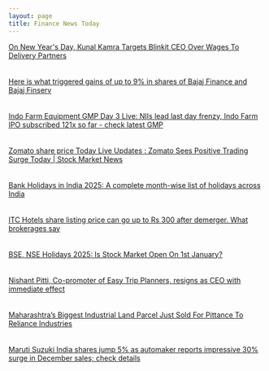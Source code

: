 ```yaml
---
layout: page
title: Finance News Today
---
```


[On New Year's Day, Kunal Kamra Targets Blinkit CEO Over Wages To Delivery Partners](https://www.ndtv.com/india-news/new-years-day-2025-kunal-kamra-targets-blinkit-ceo-albinder-dhindsa-over-wages-to-delivery-partners-7375219) <br/><br/> 	
[Here is what triggered gains of up to 9% in shares of Bajaj Finance and Bajaj Finserv](https://www.cnbctv18.com/market/bajaj-finance-bajaj-finserv-share-price-top-nifty-50-gainers-target-citi-positive-aum-nim-q3-returns-19533355.htm) <br/><br/> 	
[Indo Farm Equipment GMP Day 3 Live: NIIs lead last day frenzy, Indo Farm IPO subscribed 121x so far - check latest GMP](https://www.moneycontrol.com/news/business/ipo/indo-farm-equipment-ipo-gmp-live-union-budget-2024-business-news-january-2-liveblog-12901823.html) <br/><br/> 	
[Zomato share price Today Live Updates : Zomato Sees Positive Trading Surge Today | Stock Market News](https://www.livemint.com/market/live-blog/zomato-share-price-today-latest-live-updates-on-02-jan-2025-11735785114058.html) <br/><br/> 	
[Bank Holidays in India 2025: A complete month-wise list of holidays across India](https://indianexpress.com/article/when-is/bank-holidays-in-india-2025-a-complete-month-wise-list-of-holidays-9755797/) <br/><br/> 	
[ITC Hotels share listing price can go up to Rs 300 after demerger. What brokerages say](https://m.economictimes.com/markets/stocks/news/itc-hotels-share-listing-price-can-go-up-to-rs-300-after-demerger-what-brokerages-say/articleshow/116874217.cms) <br/><br/> 	
[BSE, NSE Holidays 2025: Is Stock Market Open On 1st January?](https://www.news18.com/business/markets/stock-market-holidays-2025-jan-1-nse-bse-new-year-9174112.html) <br/><br/> 	
[Nishant Pitti, Co-promoter of Easy Trip Planners, resigns as CEO with immediate effect](https://www.cnbctv18.com/market/nishant-pitti-easy-trip-planners-ease-my-trip-ceo-resigns-stake-sale-block-deal-share-price-reaction-19532728.htm) <br/><br/> 	
[Maharashtra’s Biggest Industrial Land Parcel Just Sold For Pittance To Reliance Industries](https://www.ndtvprofit.com/business/reliance-navi-mumbai-iia-stake-land-deal) <br/><br/> 	
[Maruti Suzuki India shares jump 5% as automaker reports impressive 30% surge in December sales; check details](https://upstox.com/news/market-news/stocks/maruti-shares-climb-3-as-automaker-reports-impressive-30-surge-in-december-sales-check-details/article-138262/) <br/><br/> 	

